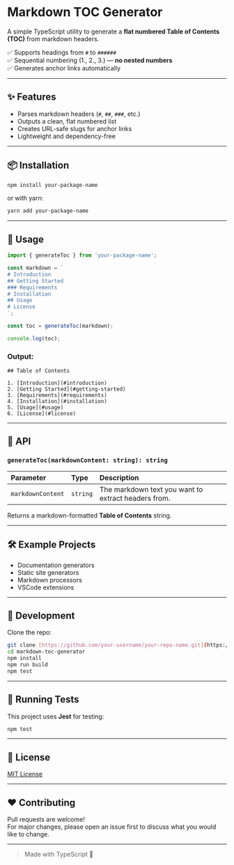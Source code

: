 # Markdown TOC Generator

A simple TypeScript utility to generate a **flat numbered Table of Contents (TOC)** from markdown headers.

✅ Supports headings from `#` to `######`  
✅ Sequential numbering (1., 2., 3.) — **no nested numbers**  
✅ Generates anchor links automatically

---

## ✨ Features

- Parses markdown headers (`#`, `##`, `###`, etc.)
- Outputs a clean, flat numbered list
- Creates URL-safe slugs for anchor links
- Lightweight and dependency-free

---

## 📦 Installation

```bash
npm install your-package-name
```

or with yarn:

```bash
yarn add your-package-name
```

---

## 🚀 Usage

```typescript
import { generateToc } from 'your-package-name';

const markdown = `
# Introduction
## Getting Started
### Requirements
# Installation
## Usage
# License
`;

const toc = generateToc(markdown);

console.log(toc);
```

### Output:

```
## Table of Contents

1. [Introduction](#introduction)
2. [Getting Started](#getting-started)
3. [Requirements](#requirements)
4. [Installation](#installation)
5. [Usage](#usage)
6. [License](#license)
```

---

## 📄 API

### `generateToc(markdownContent: string): string`

| Parameter | Type   | Description                   |
|:----------|:-------|:-------------------------------|
| `markdownContent` | `string` | The markdown text you want to extract headers from. |

Returns a markdown-formatted **Table of Contents** string.

---

## 🛠 Example Projects

- Documentation generators
- Static site generators
- Markdown processors
- VSCode extensions

---

## 🧹 Development

Clone the repo:

```bash
git clone [https://github.com/your-username/your-repo-name.git](https://github.com/Linux-RE/markdown-toc-generator.git)
cd markdown-toc-generator
npm install
npm run build
npm test
```

---

## 🧪 Running Tests

This project uses **Jest** for testing:

```bash
npm test
```

---

## 📜 License

[MIT License](LICENSE)

---

## ❤️ Contributing

Pull requests are welcome!  
For major changes, please open an issue first to discuss what you would like to change.

---

> Made with TypeScript 💙
